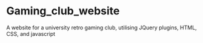 # Gaming_club_website
A website for a university retro gaming club, utilising JQuery plugins, HTML, CSS, and javascript<br>


